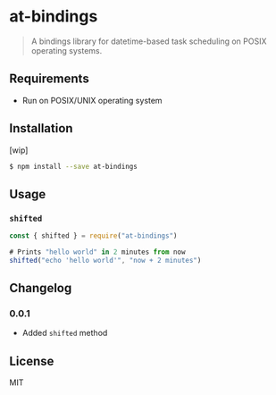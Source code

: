 # at-bindings

> A bindings library for datetime-based task scheduling on POSIX operating
> systems.

## Requirements

- Run on POSIX/UNIX operating system

## Installation

[wip]

```bash
$ npm install --save at-bindings
```

## Usage

### `shifted`

```js
const { shifted } = require("at-bindings")

# Prints "hello world" in 2 minutes from now
shifted("echo 'hello world'", "now + 2 minutes")
```

## Changelog

### 0.0.1

- Added `shifted` method

## License

MIT
